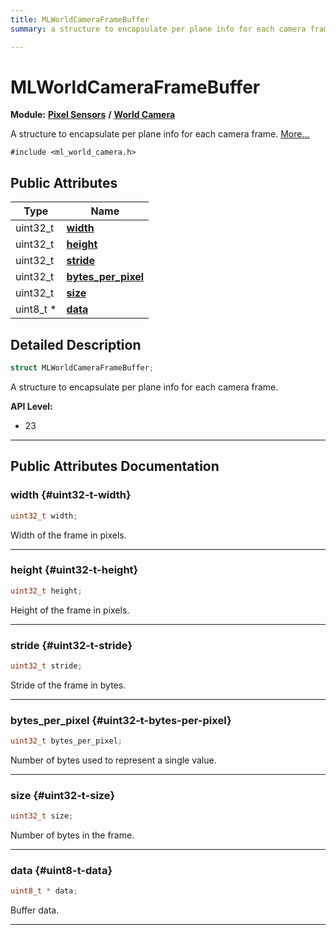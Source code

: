 ```yaml
---
title: MLWorldCameraFrameBuffer
summary: a structure to encapsulate per plane info for each camera frame. 

---
```


# MLWorldCameraFrameBuffer

**Module:** **[Pixel Sensors](/versioned_docs/version-14-Jun-2023/api-ref/api/Modules/group___pixel_sensors/group___pixel_sensors.md)** **/** **[World Camera](/versioned_docs/version-14-Jun-2023/api-ref/api/Modules/group___pixel_sensors/group___w_cam/group___w_cam.md)**



A structure to encapsulate per plane info for each camera frame.  [More...](#detailed-description)


`#include <ml_world_camera.h>`

## Public Attributes

| Type           | Name           |
| -------------- | -------------- |
| uint32_t | **[width](/versioned_docs/version-14-Jun-2023/api-ref/api/Modules/group___pixel_sensors/group___w_cam/struct_m_l_world_camera_frame_buffer.md#uint32-t-width)**  |
| uint32_t | **[height](/versioned_docs/version-14-Jun-2023/api-ref/api/Modules/group___pixel_sensors/group___w_cam/struct_m_l_world_camera_frame_buffer.md#uint32-t-height)**  |
| uint32_t | **[stride](/versioned_docs/version-14-Jun-2023/api-ref/api/Modules/group___pixel_sensors/group___w_cam/struct_m_l_world_camera_frame_buffer.md#uint32-t-stride)**  |
| uint32_t | **[bytes_per_pixel](/versioned_docs/version-14-Jun-2023/api-ref/api/Modules/group___pixel_sensors/group___w_cam/struct_m_l_world_camera_frame_buffer.md#uint32-t-bytes-per-pixel)**  |
| uint32_t | **[size](/versioned_docs/version-14-Jun-2023/api-ref/api/Modules/group___pixel_sensors/group___w_cam/struct_m_l_world_camera_frame_buffer.md#uint32-t-size)**  |
| uint8_t * | **[data](/versioned_docs/version-14-Jun-2023/api-ref/api/Modules/group___pixel_sensors/group___w_cam/struct_m_l_world_camera_frame_buffer.md#uint8-t-data)**  |

## Detailed Description

```cpp
struct MLWorldCameraFrameBuffer;
```

A structure to encapsulate per plane info for each camera frame. 




**API Level:**
  * 23




-----------
## Public Attributes Documentation

### width {#uint32-t-width}

```cpp
uint32_t width;
```


Width of the frame in pixels. 





-----------

### height {#uint32-t-height}

```cpp
uint32_t height;
```


Height of the frame in pixels. 





-----------

### stride {#uint32-t-stride}

```cpp
uint32_t stride;
```


Stride of the frame in bytes. 





-----------

### bytes_per_pixel {#uint32-t-bytes-per-pixel}

```cpp
uint32_t bytes_per_pixel;
```


Number of bytes used to represent a single value. 





-----------

### size {#uint32-t-size}

```cpp
uint32_t size;
```


Number of bytes in the frame. 





-----------

### data {#uint8-t-data}

```cpp
uint8_t * data;
```


Buffer data. 





-----------

